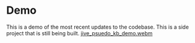 # Demo 
This is a demo of the most recent updates to the codebase. This is a side project that is still being built.
[jive_psuedo_kb_demo.webm](https://github.com/user-attachments/assets/debb214c-2811-4bcc-af6d-a370465ac61c)
